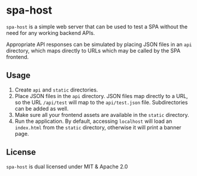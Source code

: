 # spa-host
`spa-host` is a simple web server that can be used to test a SPA without the need for any working backend APIs.

Appropriate API responses can be simulated by placing JSON files in an `api` directory, which maps directly to URLs which may be called by the SPA frontend.

## Usage

1) Create `api` and `static` directories.
2) Place JSON files in the `api` directory. JSON files map directly to a URL, so the URL `/api/test` will map to the `api/test.json` file. Subdirectories can be added as well.
3) Make sure all your frontend assets are available in the `static` directory.
4) Run the application. By default, accessing `localhost` will load an `index.html` from the `static` directory, otherwise it will print a banner page.

## License
`spa-host` is dual licensed under MIT & Apache 2.0
